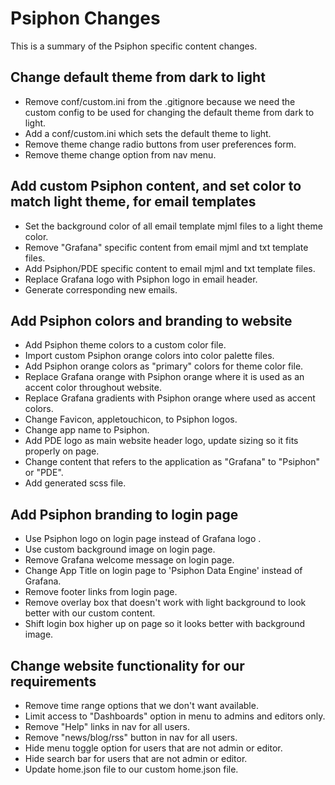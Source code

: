 # Psiphon Changes

This is a summary of the Psiphon specific content changes.

## Change default theme from dark to light

- Remove conf/custom.ini from the .gitignore because we need the custom config to be used for changing the default theme from dark to light.
- Add a conf/custom.ini which sets the default theme to light.
- Remove theme change radio buttons from user preferences form.
- Remove theme change option from nav menu.

## Add custom Psiphon content, and set color to match light theme, for email templates

- Set the background color of all email template mjml files to a light theme color.
- Remove "Grafana" specific content from email mjml and txt template files.
- Add Psiphon/PDE specific content to email mjml and txt template files.
- Replace Grafana logo with Psiphon logo in email header.
- Generate corresponding new emails.

## Add Psiphon colors and branding to website

- Add Psiphon theme colors to a custom color file.
- Import custom Psiphon orange colors into color palette files.
- Add Psiphon orange colors as "primary" colors for theme color file.
- Replace Grafana orange with Psiphon orange where it is used as an accent color throughout website.
- Replace Grafana gradients with Psiphon orange where used as accent colors.
- Change Favicon, appletouchicon, to Psiphon logos.
- Change app name to Psiphon.
- Add PDE logo as main website header logo, update sizing so it fits properly on page.
- Change content that refers to the application as "Grafana" to "Psiphon" or "PDE".
- Add generated scss file.

## Add Psiphon branding to login page

- Use Psiphon logo on login page instead of Grafana logo .
- Use custom background image on login page.
- Remove Grafana welcome message on login page.
- Change App Title on login page to 'Psiphon Data Engine' instead of Grafana.
- Remove footer links from login page.
- Remove overlay box that doesn't work with light background to look better with our custom content.
- Shift login box higher up on page so it looks better with background image.

## Change website functionality for our requirements

- Remove time range options that we don't want available.
- Limit access to "Dashboards" option in menu to admins and editors only.
- Remove "Help" links in nav for all users.
- Remove "news/blog/rss" button in nav for all users.
- Hide menu toggle option for users that are not admin or editor.
- Hide search bar for users that are not admin or editor.
- Update home.json file to our custom home.json file.
